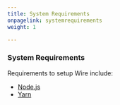 ```yaml
---
title: System Requirements
onpagelink: systemrequirements
weight: 1

---
```


### **System Requirements**

Requirements to setup Wire include:

*   [Node.js](https://nodejs.org/)
*   [Yarn](https://yarnpkg.com/)
